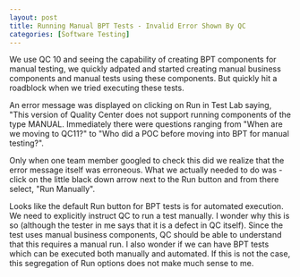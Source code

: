 ```yaml
---
layout: post
title: Running Manual BPT Tests - Invalid Error Shown By QC
categories: [Software Testing]
---
```


We use QC 10 and seeing the capability of creating BPT components for manual testing, we quickly 
adpated and started creating manual business components and manual tests using these components.
But quickly hit a roadblock when we tried executing these tests.  

An error message was displayed on clicking on Run in Test Lab saying, "This version of Quality 
Center does not support running components of the type MANUAL. Immediately there were questions 
ranging from "When are we moving to QC11?" to "Who did a POC before moving into BPT for manual 
testing?".  

Only when one team member googled to check this did we realize that the error message itself was 
erroneous. What we actually needed to do was - click on the little black down arrow next to the 
Run button and from there select, "Run Manually".  

Looks like the default Run button for BPT tests is for automated execution. We need to explicitly 
instruct QC to run a test manually. I wonder why this is so (although the tester in me says that
it is a defect in QC itself). Since the test uses manual business components, QC should be able to
understand that this requires a manual run. I also wonder if we can have BPT tests which can be executed
both manually and automated. If this is not the case, this segregation of Run options does not make much
sense to me.